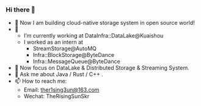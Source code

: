 ### Hi there 👋


<!-- **TheR1sing3un/TheR1sing3un** is a ✨ _special_ ✨ repository because its `README.md` (this file) appears on your GitHub profile. -->

<!-- Here are some ideas to get you started: -->


- 🚀 Now I am building cloud-native storage system in open source world! 
- 💼
  - I’m currently working at DataInfra::DataLake@Kuaishou  
  - I worked as an intern at
    - StreamStorage@AutoMQ
    - Infra::BlockStorage@ByteDance
    - Infra::MessageQueue@ByteDance
- 🎯 Now focus on DataLake & Distributed Storage & Streaming System.
- 💬 Ask me about Java / Rust / C++ .
- 📫 How to reach me: 
  - Email: ther1sing3un@163.com
  - Wechat: TheRisingSunSkr
